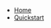 <!-- docs/_sidebar.md -->

<a href="/#/">
    <div class="sidebar-logo"></div>
</a>

- [Home](/)
- [Quickstart](../_docs/docshere.md)
